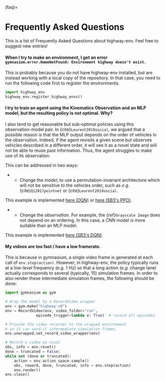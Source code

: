 (faq)=

# Frequently Asked Questions

This is a list of Frequently Asked Questions about highway-env.  Feel free to
suggest new entries!

#### When I try to make an environment, I get an error `gymnasium.error.NameNotFound: Environment highway doesn't exist.`

This is probably because you do not have highway-env installed, but are instead working with a local copy of the
repository. In that case, you need to run the following code first to register the environments.

```python
import highway_env
highway_env.register_highway_envs()
```

#### I try to train an agent using the Kinematics Observation and an MLP model, but the resulting policy is not optimal. Why?

I also tend to get reasonable but sub-optimal policies using this observation-model pair.
In {cite}`Leurent2019social`, we argued that a possible reason is that the MLP output depends on the order of
vehicles in the observation. Indeed, if the agent revisits a given scene but observes vehicles described in a different
order, it will see it as a novel state and will not be able to reuse past information. Thus, the agent struggles to
make use of its observation.

This can be addressed in two ways:

- - Change the *model*, to use a permutation-invariant architecture which will not be sensitive to the vehicles order, such as *e.g.* {cite}`Qi2017pointnet` or {cite}`Leurent2019social`.

This example is implemented [here (DQN)](https://colab.research.google.com/github/eleurent/highway-env/blob/master/scripts/intersection_social_dqn.ipynb) or [here (SB3's PPO)](https://github.com/eleurent/highway-env/blob/master/scripts/sb3_highway_ppo_transformer.py).

- - Change the *observation*. For example, the {ref}`Grayscale Image` does not depend on an ordering. In this case, a CNN model is more suitable than an MLP model.

This example is implemented [here (SB3's DQN)](https://github.com/eleurent/highway-env/blob/master/scripts/sb3_highway_dqn_cnn.py).

#### My videos are too fast / have a low framerate.

This is because in gymnasium, a single video frame is generated at each call of `env.step(action)`. However, in highway-env, the policy typically runs at a low-level frequency (e.g. 1 Hz) so that a long action (*e.g.* change lane) actually corresponds to several (typically, 15) simulation frames.
In order to also render these intermediate simulation frames, the following should be done:

```python
import gymnasium as gym

# Wrap the model by a RecordVideo wrapper
env = gym.make("highway-v0")
env = RecordVideo(env, video_folder="run",
              episode_trigger=lambda e: True)  # record all episodes

# Provide the video recorder to the wrapped environment
# so it can send it intermediate simulation frames.
env.unwrapped.set_record_video_wrapper(env)

# Record a video as usual
obs, info = env.reset()
done = truncated = False:
while not (done or truncated):
    action = env.action_space.sample()
    obs, reward, done, truncated, info = env.step(action)
    env.render()
env.close()
```
